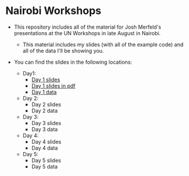 # Nairobi Workshops

- This repository includes all of the material for Josh Merfeld's presentations at the UN Workshops in late August in Nairobi.
  - This material includes my slides (with all of the example code) and all of the data I'll be showing you.

- You can find the slides in the following locations:
  - Day1:
    - [Day 1 slides](https://joshmerfeld.github.io/nairobiworkshops/day1.html)
    - [Day 1 slides in pdf](https://joshmerfeld.github.io/nairobiworkshops/day1.pdf)
    - [Day 1 data](day1data/data)
  - Day 2:
    - Day 2 slides
    - Day 2 data
  - Day 3:
    - Day 3 slides
    - Day 3 data
  - Day 4:
    - Day 4 slides
    - Day 4 data
  - Day 5:
    - Day 5 slides
    - Day 5 data
